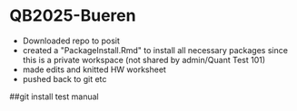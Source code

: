 # QB2025-Bueren

- Downloaded repo to posit
- created a "PackageInstall.Rmd" to install all necessary packages since this is a private workspace (not shared by admin/Quant Test 101)
- made edits and knitted HW worksheet 
- pushed back to git etc


##git install test manual

